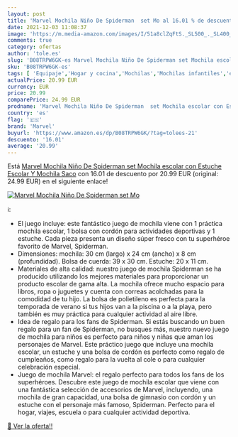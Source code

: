 ```yaml
---
layout: post
title: 'Marvel Mochila Niño De Spiderman  set Mo al 16.01 % de descuento'
date: 2021-12-03 11:08:37
image: 'https://m.media-amazon.com/images/I/51a8clZqFtS._SL500_._SL400_.jpg'
comments: true
category: ofertas
author: 'tole.es'
slug: 'B08TRPW6GK-es Marvel Mochila Niño De Spiderman set Mochila escolar con...'
sku: 'B08TRPW6GK-es'
tags: [ 'Equipaje','Hogar y cocina','Mochilas','Mochilas infantiles','escolar','marvel','mochila', ]
actualPrice: 20.99 EUR
currency: EUR
price: 20.99
comparePrice: 24.99 EUR
prodname: 'Marvel Mochila Niño De Spiderman  set Mochila escolar con Estuche Escolar Y Mochila Saco'
country: 'es'
flag: '🇪🇸'
brand: 'Marvel'
buyurl: 'https://www.amazon.es/dp/B08TRPW6GK/?tag=tolees-21'
descuento: '16.01'
average: '20.99'
---
```


Está [Marvel Mochila Niño De Spiderman  set Mochila escolar con Estuche Escolar Y Mochila Saco](https://www.amazon.es/dp/B08TRPW6GK/?tag=tolees-21) con 16.01 de descuento por 20.99 EUR (original: 24.99 EUR) en el siguiente enlace!

[![Marvel Mochila Niño De Spiderman  set Mo](https://m.media-amazon.com/images/I/51a8clZqFtS._SL500_._SL400_.jpg)](https://www.amazon.es/dp/B08TRPW6GK/?tag=tolees-21)

ℹ️:

- El juego incluye: este fantástico juego de mochila viene con 1 práctica mochila escolar, 1 bolsa con cordón para actividades deportivas y 1 estuche. Cada pieza presenta un diseño súper fresco con tu superhéroe favorito de Marvel, Spiderman.
- Dimensiones: mochila: 30 cm (largo) x 24 cm (ancho) x 8 cm (profundidad). Bolsa de cuerda: 39 x 30 cm. Estuche: 20 x 11 cm.
- Materiales de alta calidad: nuestro juego de mochila Spiderman se ha producido utilizando los mejores materiales para proporcionar un producto escolar de gama alta. La mochila ofrece mucho espacio para libros, ropa o juguetes y cuenta con correas acolchadas para la comodidad de tu hijo. La bolsa de polietileno es perfecta para la temporada de verano si tus hijos van a la piscina o a la playa, pero también es muy práctica para cualquier actividad al aire libre.
- Idea de regalo para los fans de Spiderman. Si estás buscando un buen regalo para un fan de Spiderman, no busques más, nuestro nuevo juego de mochila para niños es perfecto para niños y niñas que aman los personajes de Marvel. Este práctico juego que incluye una mochila escolar, un estuche y una bolsa de cordón es perfecto como regalo de cumpleaños, como regalo para la vuelta al cole o para cualquier celebración especial.
- Juego de mochila Marvel: el regalo perfecto para todos los fans de los superhéroes. Descubre este juego de mochila escolar que viene con una fantástica selección de accesorios de Marvel, incluyendo, una mochila de gran capacidad, una bolsa de gimnasio con cordón y un estuche con el personaje más famoso, Spiderman. Perfecto para el hogar, viajes, escuela o para cualquier actividad deportiva.

[🛒 Ver la oferta!!](https://www.amazon.es/dp/B08TRPW6GK/?tag=tolees-21)
